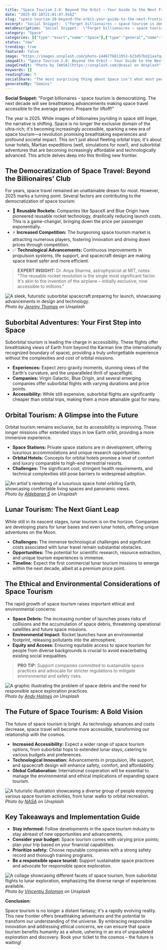 ```yaml
---
title: "Space Tourism 2.0: Beyond the Orbit – Your Guide to the Next Frontier"
date: "2025-03-18T21:01:47.916Z"
slug: "space-tourism-20-beyond-the-orbit-your-guide-to-the-next-frontier"
excerpt: "Social Snippet:  \"Forget billionaires – space tourism is democratizing.  The next decade will see breathtaking advancements making space travel accessible to the average person.  Prepare for liftoff!\""
metaDescription: "Social Snippet:  \"Forget billionaires – space tourism is democratizing.  The next decade will see breathtaking advancements making space travel accessible ..."
category: "Space"
categories: [{"type":"exact","name":"Space"},{"type":"general","name":"Science"},{"type":"medium","name":"Astrophysics"},{"type":"specific","name":"Cosmology"},{"type":"niche","name":"Dark Matter"}]
status: "new"
trending: true
featured: false
image: "https://images.unsplash.com/photo-1446776811953-b23d57bd21aa?q=85&w=1200&fit=max&fm=webp&auto=compress"
imageAlt: "Space Tourism 2.0: Beyond the Orbit – Your Guide to the Next Frontier"
imageCredit: "Photo by [NASA](https://unsplash.com/@nasa) on Unsplash"
keywords: []
readingTime: 5
socialShare: "The most surprising thing about Space isn't what most people think. Find out what experts really say about this game-changing topic."
generatedBy: "Gemini"
---
```




**Social Snippet:**  "Forget billionaires – space tourism is democratizing.  The next decade will see breathtaking advancements making space travel accessible to the average person.  Prepare for liftoff!"

The year is 2025.  While images of billionaires joyriding in space still linger, the narrative is shifting.  Space is no longer the exclusive domain of the ultra-rich; it's becoming increasingly accessible, sparking a new era of space tourism—a revolution promising breathtaking experiences and profound societal impact. This isn't just about fleeting orbital trips; it's about lunar hotels, Martian expeditions (well, simulations for now!), and suborbital adventures that are becoming increasingly affordable and technologically advanced.  This article delves deep into this thrilling new frontier.

## The Democratization of Space Travel: Beyond the Billionaires' Club

For years, space travel remained an unattainable dream for most.  However, 2025 marks a turning point.  Several factors are contributing to the democratization of space tourism:

* 🔑 **Reusable Rockets:**  Companies like SpaceX and Blue Origin have pioneered reusable rocket technology, drastically reducing launch costs. This is a game-changer, bringing down the price per passenger exponentially.
* ⚡ **Increased Competition:**  The burgeoning space tourism market is attracting numerous players, fostering innovation and driving down prices through competition.
* ✅ **Technological Advancements:**  Continuous improvements in propulsion systems, life support, and spacecraft design are making space travel safer and more efficient.

> **EXPERT INSIGHT:** Dr. Anya Sharma, astrophysicist at MIT, notes: "The reusable rocket revolution is the single most significant factor.  It's akin to the invention of the airplane – initially exclusive, now accessible to millions."

![A sleek, futuristic suborbital spacecraft preparing for launch, showcasing advancements in design and technology.](https://images.unsplash.com/photo-1464802686167-b939a6910659?q=85&w=1200&fit=max&fm=webp&auto=compress)
*Photo by [Jeremy Thomas](https://unsplash.com/@jeremythomasphoto) on Unsplash*

## Suborbital Adventures: Your First Step into Space

Suborbital tourism is leading the charge in accessibility.  These flights offer breathtaking views of Earth from beyond the Karman line (the internationally recognized boundary of space), providing a truly unforgettable experience without the complexities and cost of orbital missions.

*  **Experiences:** Expect zero-gravity moments, stunning views of the Earth's curvature, and the unparalleled thrill of spaceflight.
*  **Companies:** Virgin Galactic, Blue Origin, and several emerging companies offer suborbital flights with varying durations and price points.
*  **Accessibility:** While still expensive, suborbital flights are significantly cheaper than orbital trips, making them a more attainable goal for many.

## Orbital Tourism: A Glimpse into the Future

Orbital tourism remains exclusive, but its accessibility is improving.  These longer missions offer extended stays in low Earth orbit, providing a more immersive experience.

* **Space Stations:**  Private space stations are in development, offering luxurious accommodations and unique research opportunities.
* **Orbital Hotels:**  Concepts for orbital hotels promise a level of comfort and luxury comparable to high-end terrestrial resorts.
* **Challenges:**  The significant cost, stringent health requirements, and technical complexities still pose barriers to widespread adoption.

![An artist's rendering of a luxurious space hotel orbiting Earth, showcasing comfortable living spaces and panoramic views.](https://images.unsplash.com/photo-1610296669228-602fa827fc1f?q=85&w=1200&fit=max&fm=webp&auto=compress)
*Photo by [Aldebaran S](https://unsplash.com/@aldebarans) on Unsplash*

## Lunar Tourism: The Next Giant Leap

While still in its nascent stages, lunar tourism is on the horizon.  Companies are developing plans for lunar bases and even lunar hotels, offering unique adventures on the Moon.

* **Challenges:**  The immense technological challenges and significant costs associated with lunar travel remain substantial obstacles.
* **Opportunities:**  The potential for scientific research, resource extraction, and unique tourism experiences is immense.
* **Timeline:**  Expect the first commercial lunar tourism missions to emerge within the next decade, albeit at a premium price point.

## The Ethical and Environmental Considerations of Space Tourism

The rapid growth of space tourism raises important ethical and environmental concerns:

* **Space Debris:**  The increasing number of launches poses risks of collisions and the accumulation of space debris, threatening operational satellites and future space missions.
* **Environmental Impact:**  Rocket launches have an environmental footprint, releasing pollutants into the atmosphere.
* **Equity and Access:**  Ensuring equitable access to space tourism for people from diverse backgrounds is crucial to avoid exacerbating existing social inequalities.

> **PRO TIP:** Support companies committed to sustainable space practices and advocate for stricter regulations to mitigate environmental and safety risks.

![A graphic illustrating the problem of space debris and the need for responsible space exploration practices.](https://images.unsplash.com/photo-1528722828814-77b9b83aafb2?q=85&w=1200&fit=max&fm=webp&auto=compress)
*Photo by [Andy Holmes](https://unsplash.com/@andyjh07) on Unsplash*

## The Future of Space Tourism: A Bold Vision

The future of space tourism is bright.  As technology advances and costs decrease, space travel will become more accessible, transforming our relationship with the cosmos.

* **Increased Accessibility:**  Expect a wider range of space tourism options, from suborbital hops to extended lunar stays, catering to various budgets and preferences.
* **Technological Innovation:**  Advancements in propulsion, life support, and spacecraft design will enhance safety, comfort, and affordability.
* **Global Collaboration:**  International cooperation will be essential to manage the environmental and ethical implications of expanding space tourism.

![A futuristic illustration showcasing a diverse group of people enjoying various space tourism activities, from lunar walks to orbital recreation.](https://images.unsplash.com/photo-1446776811953-b23d57bd21aa?q=85&w=1200&fit=max&fm=webp&auto=compress)
*Photo by [NASA](https://unsplash.com/@nasa) on Unsplash*

## Key Takeaways and Implementation Guide

* **Stay informed:** Follow developments in the space tourism industry to stay abreast of new opportunities and advancements.
* **Consider your budget:** Space tourism comes with varying price points; plan your trip based on your financial capabilities.
* **Prioritize safety:** Choose reputable companies with a strong safety record and thorough training programs.
* **Be a responsible space tourist:**  Support sustainable space practices and advocate for responsible space exploration.

![A collage showcasing different facets of space tourism, from suborbital flights to lunar exploration, emphasizing the diverse range of experiences available.](https://images.unsplash.com/photo-1419242902214-272b3f66ee7a?q=85&w=1200&fit=max&fm=webp&auto=compress)
*Photo by [Vincentiu Solomon](https://unsplash.com/@vincentiu) on Unsplash*

**Conclusion:**

Space tourism is no longer a distant fantasy; it's a rapidly evolving reality.  This new frontier offers breathtaking adventures and the potential to transform our understanding of the universe. By embracing responsible innovation and addressing ethical concerns, we can ensure that space tourism benefits humanity as a whole, ushering in an era of unparalleled exploration and discovery.  Book your ticket to the cosmos – the future is waiting!


<div class="reading-progress-container">
  <div id="reading-progress" class="reading-progress"></div>
</div>
